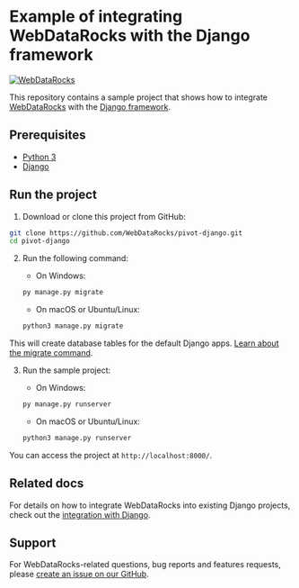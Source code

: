 # Example of integrating WebDataRocks with the Django framework

[![WebDataRocks](https://cdn.webdatarocks.com/readmes/django.png)](https://www.webdatarocks.com/?r=rm_django)

This repository contains a sample project that shows how to integrate [WebDataRocks](https://www.webdatarocks.com/?r=rm_django) with the [Django framework](https://www.djangoproject.com/).

## Prerequisites

- [Python 3](https://www.python.org/downloads/)
- [Django](https://docs.djangoproject.com/en/4.2/intro/install/#install-django)

## Run the project

1. Download or clone this project from GitHub:
```bash
git clone https://github.com/WebDataRocks/pivot-django.git
cd pivot-django
```
2. Run the following command:

    - On Windows:
    ```bash
    py manage.py migrate
    ```
    - On macOS or Ubuntu/Linux:
    ```bash
    python3 manage.py migrate
    ```
This will create database tables for the default Django apps. [Learn about the migrate command](https://docs.djangoproject.com/en/5.2/ref/django-admin/#migrate).

3. Run the sample project:

    - On Windows:
    ```bash
    py manage.py runserver
    ```
    - On macOS or Ubuntu/Linux:
    ```bash
    python3 manage.py runserver
    ```
You can access the project at `http://localhost:8000/`.

## Related docs

For details on how to integrate WebDataRocks into existing Django projects, check out the [integration with Django](https://www.webdatarocks.com/doc/integration-with-django/?r=rm_django).

## Support

For WebDataRocks-related questions, bug reports and features requests, please [create an issue on our GitHub](https://github.com/WebDataRocks/web-pivot-table/issues).
